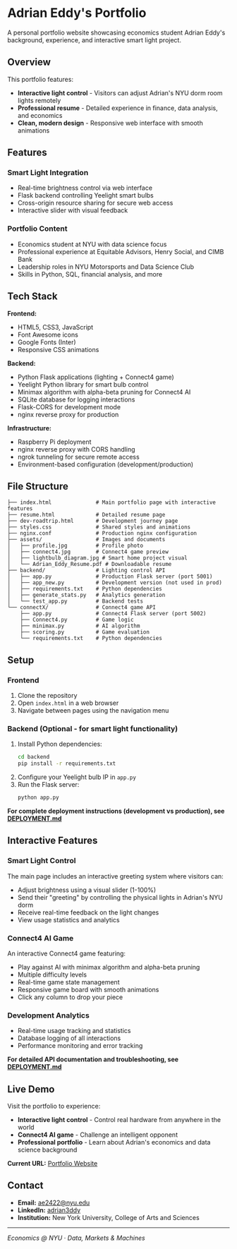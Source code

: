 # Adrian Eddy's Portfolio

A personal portfolio website showcasing economics student Adrian Eddy's background, experience, and interactive smart light project.

## Overview

This portfolio features:

- **Interactive light control** - Visitors can adjust Adrian's NYU dorm room lights remotely
- **Professional resume** - Detailed experience in finance, data analysis, and economics
- **Clean, modern design** - Responsive web interface with smooth animations

## Features

### Smart Light Integration

- Real-time brightness control via web interface
- Flask backend controlling Yeelight smart bulbs
- Cross-origin resource sharing for secure web access
- Interactive slider with visual feedback

### Portfolio Content

- Economics student at NYU with data science focus
- Professional experience at Equitable Advisors, Henry Social, and CIMB Bank
- Leadership roles in NYU Motorsports and Data Science Club
- Skills in Python, SQL, financial analysis, and more

## Tech Stack

**Frontend:**
- HTML5, CSS3, JavaScript
- Font Awesome icons
- Google Fonts (Inter)
- Responsive CSS animations

**Backend:**
- Python Flask applications (lighting + Connect4 game)
- Yeelight Python library for smart bulb control
- Minimax algorithm with alpha-beta pruning for Connect4 AI
- SQLite database for logging interactions
- Flask-CORS for development mode
- nginx reverse proxy for production

**Infrastructure:**
- Raspberry Pi deployment
- nginx reverse proxy with CORS handling
- ngrok tunneling for secure remote access
- Environment-based configuration (development/production)

## File Structure

```
├── index.html              # Main portfolio page with interactive features
├── resume.html             # Detailed resume page  
├── dev-roadtrip.html       # Development journey page
├── styles.css              # Shared styles and animations
├── nginx.conf              # Production nginx configuration
├── assets/                 # Images and documents
│   ├── profile.jpg         # Profile photo
│   ├── connect4.jpg        # Connect4 game preview
│   ├── lightbulb_diagram.jpg # Smart home project visual
│   └── Adrian_Eddy_Resume.pdf # Downloadable resume
├── backend/                # Lighting control API
│   ├── app.py              # Production Flask server (port 5001)
│   ├── app_new.py          # Development version (not used in prod)
│   ├── requirements.txt    # Python dependencies
│   ├── generate_stats.py   # Analytics generation
│   └── test_app.py         # Backend tests
└── connectX/               # Connect4 game API
    ├── app.py              # Connect4 Flask server (port 5002)
    ├── Connect4.py         # Game logic
    ├── minimax.py          # AI algorithm
    ├── scoring.py          # Game evaluation
    └── requirements.txt    # Python dependencies
```

## Setup

### Frontend
1. Clone the repository
2. Open `index.html` in a web browser  
3. Navigate between pages using the navigation menu

### Backend (Optional - for smart light functionality)
1. Install Python dependencies:
   ```bash
   cd backend
   pip install -r requirements.txt
   ```
2. Configure your Yeelight bulb IP in `app.py`
3. Run the Flask server:
   ```bash
   python app.py
   ```

**For complete deployment instructions (development vs production), see [DEPLOYMENT.md](DEPLOYMENT.md)**

## Interactive Features

### Smart Light Control
The main page includes an interactive greeting system where visitors can:
- Adjust brightness using a visual slider (1-100%)
- Send their "greeting" by controlling the physical lights in Adrian's NYU dorm
- Receive real-time feedback on the light changes
- View usage statistics and analytics

### Connect4 AI Game  
An interactive Connect4 game featuring:
- Play against AI with minimax algorithm and alpha-beta pruning
- Multiple difficulty levels
- Real-time game state management
- Responsive game board with smooth animations
- Click any column to drop your piece

### Development Analytics
- Real-time usage tracking and statistics
- Database logging of all interactions
- Performance monitoring and error tracking

**For detailed API documentation and troubleshooting, see [DEPLOYMENT.md](DEPLOYMENT.md)**

## Live Demo

Visit the portfolio to experience:
- **Interactive light control** - Control real hardware from anywhere in the world
- **Connect4 AI game** - Challenge an intelligent opponent  
- **Professional portfolio** - Learn about Adrian's economics and data science background

**Current URL:** [Portfolio Website](https://halyconer.github.io/Welcome-to-my-Portfolio/)

## Contact

- **Email:** ae2422@nyu.edu
- **LinkedIn:** [adrian3ddy](https://www.linkedin.com/in/adrian3ddy/)
- **Institution:** New York University, College of Arts and Sciences

---

_Economics @ NYU · Data, Markets & Machines_
